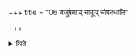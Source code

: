 +++
title = "06 यजुषेमाञ् चामूञ् चोपदधाति"

+++

<details><summary>थिते</summary>

यजुषेमां चामूं चोपदधाति । मनसा मध्यमाम् ६
</details>
